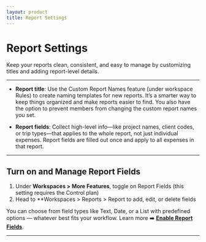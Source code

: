 ```yaml
---
layout: product
title: Report Settings
---
```


# Report Settings

Keep your reports clean, consistent, and easy to manage by customizing titles and adding report-level details.

---

- **Report title**: Use the Custom Report Names feature (under workspace Rules) to create naming templates for new reports. It’s a smarter way to keep things organized and make reports easier to find. You also have the option to prevent members from changing the custom report names you set.

- **Report fields**: Collect high-level info—like project names, client codes, or trip types—that applies to the whole report, not just individual expenses. Report fields are filled out once and apply to all expenses in that report.

---

## Turn on and Manage Report Fields
1. Under **Workspaces > More Features**, toggle on Report Fields (this setting requires the Control plan)
2. Head to **Workspaces > Reports > Report  to add, edit, or delete fields

You can choose from field types like Text, Date, or a List with predefined options — whatever best fits your workflow. Learn more ➡️ **[Enable Report Fields](https://help.expensify.com/articles/new-expensify/workspaces/Enable-Report-Fields)**. 

---
